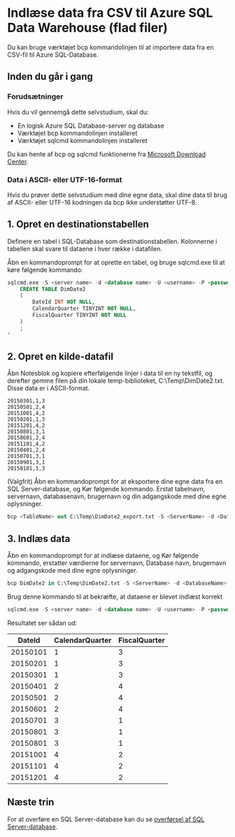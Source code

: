 <properties
   pageTitle="Indlæse data fra csv-fil til Azure SQL Databaase (bcp) | Microsoft Azure"
   description="Bruger bcp til at importere data til Azure SQL-Database til en lille datastørrelse."
   services="sql-database"
   documentationCenter="NA"
   authors="CarlRabeler"
   manager="jhubbard"
   editor=""/>

<tags
   ms.service="sql-database"
   ms.devlang="NA"
   ms.topic="get-started-article"
   ms.tgt_pltfrm="NA"
   ms.workload="data-services"
   ms.date="09/13/2016"
   ms.author="carlrab"/>


# <a name="load-data-from-csv-into-azure-sql-data-warehouse-flat-files"></a>Indlæse data fra CSV til Azure SQL Data Warehouse (flad filer)

Du kan bruge værktøjet bcp kommandolinjen til at importere data fra en CSV-fil til Azure SQL-Database.

## <a name="before-you-begin"></a>Inden du går i gang

### <a name="prerequisites"></a>Forudsætninger

Hvis du vil gennemgå dette selvstudium, skal du:

- En logisk Azure SQL Database-server og database
- Værktøjet bcp kommandolinjen installeret
- Værktøjet sqlcmd kommandolinjen installeret

Du kan hente af bcp og sqlcmd funktionerne fra [Microsoft Download Center][].

### <a name="data-in-ascii-or-utf-16-format"></a>Data i ASCII- eller UTF-16-format

Hvis du prøver dette selvstudium med dine egne data, skal dine data til brug af ASCII- eller UTF-16 kodningen da bcp ikke understøtter UTF-8. 

## <a name="1-create-a-destination-table"></a>1. Opret en destinationstabellen

Definere en tabel i SQL-Database som destinationstabellen. Kolonnerne i tabellen skal svare til dataene i hver række i datafilen.

Åbn en kommandoprompt for at oprette en tabel, og bruge sqlcmd.exe til at køre følgende kommando:


```sql
sqlcmd.exe -S <server name> -d <database name> -U <username> -P <password> -I -Q "
    CREATE TABLE DimDate2
    (
        DateId INT NOT NULL,
        CalendarQuarter TINYINT NOT NULL,
        FiscalQuarter TINYINT NOT NULL
    )
    ;
"
```


## <a name="2-create-a-source-data-file"></a>2. Opret en kilde-datafil

Åbn Notesblok og kopiere efterfølgende linjer i data til en ny tekstfil, og derefter gemme filen på din lokale temp-biblioteket, C:\Temp\DimDate2.txt. Disse data er i ASCII-format.

```
20150301,1,3
20150501,2,4
20151001,4,2
20150201,1,3
20151201,4,2
20150801,3,1
20150601,2,4
20151101,4,2
20150401,2,4
20150701,3,1
20150901,3,1
20150101,1,3
```

(Valgfrit) Åbn en kommandoprompt for at eksportere dine egne data fra en SQL Server-database, og Kør følgende kommando. Erstat tabelnavn, servernavn, databasenavn, brugernavn og din adgangskode med dine egne oplysninger.

```sql
bcp <TableName> out C:\Temp\DimDate2_export.txt -S <ServerName> -d <DatabaseName> -U <Username> -P <Password> -q -c -t ','
```

## <a name="3-load-the-data"></a>3. Indlæs data
Åbn en kommandoprompt for at indlæse dataene, og Kør følgende kommando, erstatter værdierne for servernavn, Database navn, brugernavn og adgangskode med dine egne oplysninger.

```sql
bcp DimDate2 in C:\Temp\DimDate2.txt -S <ServerName> -d <DatabaseName> -U <Username> -P <password> -q -c -t  ','
```

Brug denne kommando til at bekræfte, at dataene er blevet indlæst korrekt

```sql
sqlcmd.exe -S <server name> -d <database name> -U <username> -P <password> -I -Q "SELECT * FROM DimDate2 ORDER BY 1;"
```

Resultatet ser sådan ud:

DateId |CalendarQuarter |FiscalQuarter
----------- |--------------- |-------------
20150101 |1 |3
20150201 |1 |3
20150301 |1 |3
20150401 |2 |4
20150501 |2 |4
20150601 |2 |4
20150701 |3 |1
20150801 |3 |1
20150801 |3 |1
20151001 |4 |2
20151101 |4 |2
20151201 |4 |2


## <a name="next-steps"></a>Næste trin

For at overføre en SQL Server-database kan du se [overførsel af SQL Server-database](sql-database-cloud-migrate.md).

<!--MSDN references-->
[bcp]: https://msdn.microsoft.com/library/ms162802.aspx
[CREATE TABLE syntax]: https://msdn.microsoft.com/library/mt203953.aspx

<!--Other Web references-->
[Microsoft Download Center]: https://www.microsoft.com/download/details.aspx?id=36433
